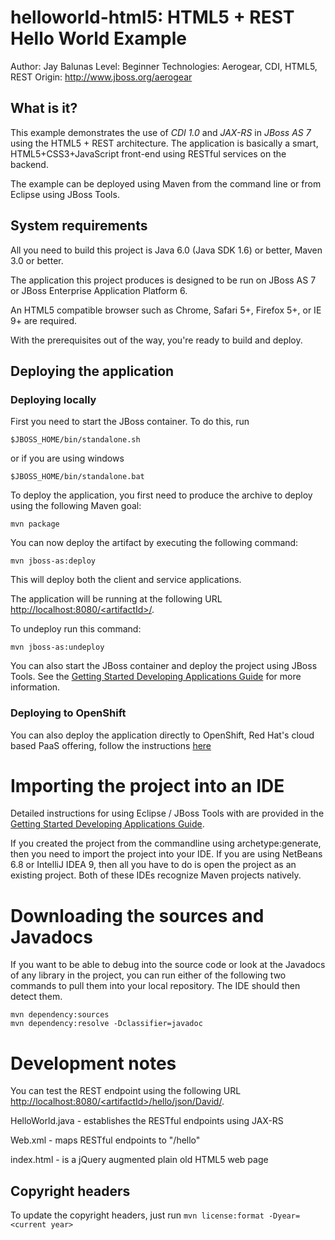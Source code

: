 helloworld-html5: HTML5 + REST Hello World Example
===================
Author: Jay Balunas
Level: Beginner 
Technologies: Aerogear, CDI, HTML5, REST
Origin: http://www.jboss.org/aerogear

What is it?
-----------

This example demonstrates the use of *CDI 1.0* and *JAX-RS* in *JBoss AS 7* using the HTML5 + REST architecture.
The application is basically a smart, HTML5+CSS3+JavaScript front-end using RESTful services on the backend.

The example can be deployed using Maven from the command line or from Eclipse using JBoss Tools.

System requirements
-------------------

All you need to build this project is Java 6.0 (Java SDK 1.6) or better, Maven
3.0 or better.

The application this project produces is designed to be run on JBoss AS 7 or JBoss Enterprise Application Platform 6.

An HTML5 compatible browser such as Chrome, Safari 5+, Firefox 5+, or IE 9+ are
required.

With the prerequisites out of the way, you're ready to build and deploy.

Deploying the application
-------------------------

### Deploying locally

First you need to start the JBoss container. To do this, run

    $JBOSS_HOME/bin/standalone.sh

or if you are using windows

    $JBOSS_HOME/bin/standalone.bat

To deploy the application, you first need to produce the archive to deploy using
the following Maven goal:

    mvn package

You can now deploy the artifact by executing the following command:

    mvn jboss-as:deploy

This will deploy both the client and service applications.

The application will be running at the following URL [http://localhost:8080/\<artifactId>/]("http://localhost:8080/<artifactId>").

To undeploy run this command:

    mvn jboss-as:undeploy

You can also start the JBoss container and deploy the project using JBoss Tools. See the
<a href="http://www.jboss.org/jdf/quickstarts/jboss-as-quickstart/guide/Introduction/" title="Getting Started Developing Applications Guide">Getting Started Developing Applications Guide</a>
for more information.

### Deploying to OpenShift

You can also deploy the application directly to OpenShift, Red Hat's cloud based PaaS offering, follow the instructions [here](https://community.jboss.org/wiki/DeployingHTML5ApplicationsToOpenshift)

Importing the project into an IDE
=================================

Detailed instructions for using Eclipse / JBoss Tools with are provided in the
<a href="http://www.jboss.org/jdf/quickstarts/jboss-as-quickstart/guide/Introduction/" title="Getting Started Developing Applications Guide">Getting Started Developing Applications Guide</a>.

If you created the project from the commandline using archetype:generate, then
you need to import the project into your IDE. If you are using NetBeans 6.8 or
IntelliJ IDEA 9, then all you have to do is open the project as an existing
project. Both of these IDEs recognize Maven projects natively.

Downloading the sources and Javadocs
====================================

If you want to be able to debug into the source code or look at the Javadocs
of any library in the project, you can run either of the following two
commands to pull them into your local repository. The IDE should then detect
them.

    mvn dependency:sources
    mvn dependency:resolve -Dclassifier=javadoc

Development notes
=================

You can test the REST endpoint using the following URL
[http://localhost:8080/\<artifactId>/hello/json/David/]("http://localhost:8080/<artifactId>/hello/json/David/").

HelloWorld.java - establishes the RESTful endpoints using JAX-RS

Web.xml - maps RESTful endpoints to "/hello"

index.html - is a jQuery augmented plain old HTML5 web page

Copyright headers
-----------------

To update the copyright headers, just run `mvn license:format -Dyear=<current year>`


